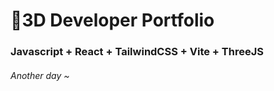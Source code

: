 # 🚀3D Developer Portfolio

### Javascript + React + TailwindCSS + Vite + ThreeJS
###### Another day ~
